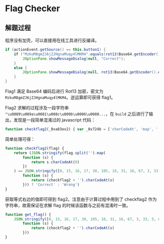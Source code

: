 # Flag Checker

## 解题过程
程序没有加壳，可以直接用在线工具进行反编译。


~~~java
if (actionEvent.getSource() == this.button1) {
    if ("MzkuM8gmZJ6jZJHgnaMuqy4lMKM4".equals(rot13(Base64.getEncoder().encodeToString(this.textField1.getText().getBytes("UTF-8"))))) {
        JOptionPane.showMessageDialog(null, "Correct");
    }
    else {
        JOptionPane.showMessageDialog(null, rot13(Base64.getEncoder().encodeToString(this.textField1.getText().getBytes("UTF-8"))));
    }
}
~~~

Flag1 满足 Base64 编码后进行 Rot13 加密，密文为 `MzkuM8gmZJ6jZJHgnaMuqy4lMKM4`。逆运算即可获得 flag1。

Flag2 求解的过程涉及一段字符串 `"\u0089\u009a\u0081\u008c\u009b\u0086\u0080...`，在 `build` 之后进行了输出，发现是一段简单混淆过的 javascript 代码：

~~~javascript
function checkflag2(_0xa83ex2) { var _0x724b = ['charCodeAt', 'map', '', 'split', 'stringify', 'Correct', 'Wrong', 'j-']; return (JSON[_0x724b[4]](_0xa83ex2[_0x724b[3]](_0x724b[2])[_0x724b[1]](function (_0xa83ex3) { return _0xa83ex3[_0x724b[0]](0) })) == JSON[_0x724b[4]]([0, 15, 16, 17, 30, 105, 16, 31, 16, 67, 3, 33, 5, 60, 4, 106, 6, 41, 0, 1, 67, 3, 16, 4, 6, 33, 232][_0x724b[1]](function (_0xa83ex3) { return (checkflag2 + _0x724b[2])[_0x724b[0]](_0xa83ex3) })) ? _0x724b[5] : _0x724b[6]) }
~~~

简单处理可得：
~~~javascript
function checkflag2(flag) {
    return (JSON.stringify(flag.split('').map(
        function (s) {
            return s.charCodeAt(0)
        })
    ) == JSON.stringify([0, 15, 16, 17, 30, 105, 16, 31, 16, 67, 3, 33, 5, 60, 4, 106, 6, 41, 0, 1, 67, 3, 16, 4, 6, 33, 232].map(
        function (s) {
            return (checkflag2 + '').charCodeAt(s)
        })) ? 'Correct' : 'Wrong')
}
~~~

获取等式右边的值即可得到 flag2。注意由于计算过程中用到了 checkflag2 作为字符串，故需保证在求解 flag 的时候该函数与之前有混淆时一致。

~~~javascript
function get_flag() {
    JSON.stringify([0, 15, 16, 17, 30, 105, 16, 31, 16, 67, 3, 33, 5, 60, 4, 106, 6, 41, 0, 1, 67, 3, 16, 4, 6, 33, 232].map(
        function (s) {
            return (checkflag2 + '').charCodeAt(s)
        }))
}
~~~